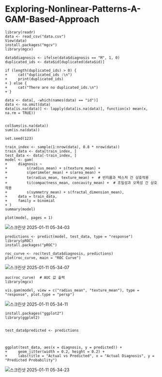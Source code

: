 # Exploring-Nonlinear-Patterns-A-GAM-Based-Approach


```
library(readr)
data <- read_csv("data.csv")
View(data)
install.packages("mgcv")
library(mgcv)
```

```
data$diagnosis <- ifelse(data$diagnosis == "M", 1, 0)
duplicated_ids <- data$id[duplicated(data$id)]

if (length(duplicated_ids) > 0) {
+     cat("duplicated_ids :\n")
+     print(duplicated_ids)
+ } else {
+     cat("There are no duplicated_ids.\n")
+ }
```

```
data <- data[, -which(names(data) == "id")]
data <- na.omit(data)
data[is.na(data)] <- lapply(data[is.na(data)], function(x) mean(x, na.rm = TRUE))


colSums(is.na(data))
sum(is.na(data))
```

```
set.seed(123)

train_index <- sample(1:nrow(data), 0.8 * nrow(data))
train_data <- data[train_index, ]
test_data <- data[-train_index, ]
model <- gam(
+     diagnosis ~ 
+         s(radius_mean) + s(texture_mean) + 
+         s(perimeter_mean) + s(area_mean) + 
+         te(radius_mean, texture_mean) +  # 반지름과 텍스처 간 상호작용
+         ti(compactness_mean, concavity_mean) +  # 조밀성과 오목성 간 상호작용
+         s(symmetry_mean) + s(fractal_dimension_mean),
+     data = train_data,
+     family = binomial
+ )
summary(model)

plot(model, pages = 1)
```

![스크린샷 2025-01-11 05-34-03](https://github.com/user-attachments/assets/e0160d10-9ee3-4d2e-ad88-46e4da24fda7)



```
predictions <- predict(model, test_data, type = "response")
library(pROC)
install.packages("pROC")

roc_curve <- roc(test_data$diagnosis, predictions)
plot(roc_curve, main = "ROC Curve")
```

![스크린샷 2025-01-11 05-34-07](https://github.com/user-attachments/assets/b16bde97-00fc-4854-bd62-777023020557)


```
auc(roc_curve)  # AUC 값 출력
library(mgcv)

vis.gam(model, view = c("radius_mean", "texture_mean"), type = "response", plot.type = "persp")
```

![스크린샷 2025-01-11 05-34-11](https://github.com/user-attachments/assets/4ca396d9-42f5-4eb3-a726-d25eb7cc124c)


```
install.packages("ggplot2")
library(ggplot2)


test_data$predicted <- predictions



ggplot(test_data, aes(x = diagnosis, y = predicted)) +
+     geom_jitter(width = 0.2, height = 0.2) +
+     labs(title = "Actual vs Predicted", x = "Actual Diagnosis", y = "Predicted Probability")

``````


![스크린샷 2025-01-11 05-34-23](https://github.com/user-attachments/assets/bae7aa4e-d592-4abd-8c0e-521eb3f2aa81)












